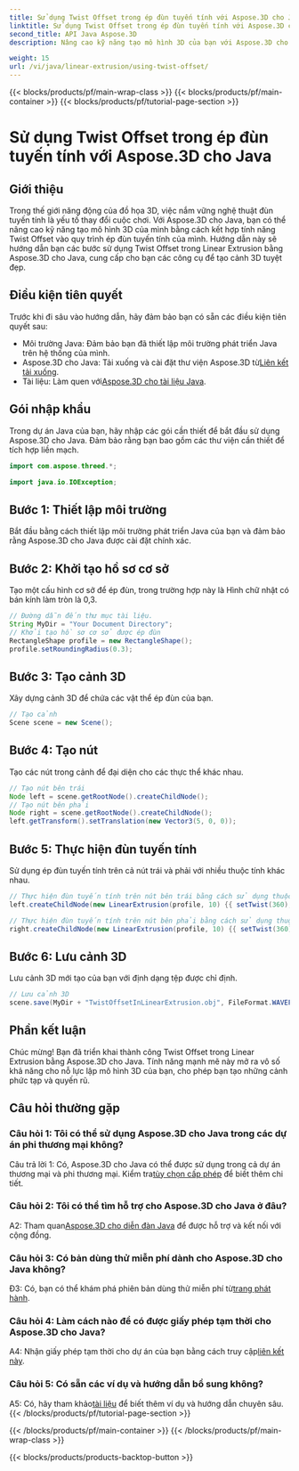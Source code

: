 ```yaml
---
title: Sử dụng Twist Offset trong ép đùn tuyến tính với Aspose.3D cho Java
linktitle: Sử dụng Twist Offset trong ép đùn tuyến tính với Aspose.3D cho Java
second_title: API Java Aspose.3D
description: Nâng cao kỹ năng tạo mô hình 3D của bạn với Aspose.3D cho Java. Tìm hiểu cách sử dụng Twist Offset trong Linear Extrusion trong hướng dẫn toàn diện này.

weight: 15
url: /vi/java/linear-extrusion/using-twist-offset/
---
```


{{< blocks/products/pf/main-wrap-class >}}
{{< blocks/products/pf/main-container >}}
{{< blocks/products/pf/tutorial-page-section >}}

# Sử dụng Twist Offset trong ép đùn tuyến tính với Aspose.3D cho Java

## Giới thiệu

Trong thế giới năng động của đồ họa 3D, việc nắm vững nghệ thuật đùn tuyến tính là yếu tố thay đổi cuộc chơi. Với Aspose.3D cho Java, bạn có thể nâng cao kỹ năng tạo mô hình 3D của mình bằng cách kết hợp tính năng Twist Offset vào quy trình ép đùn tuyến tính của mình. Hướng dẫn này sẽ hướng dẫn bạn các bước sử dụng Twist Offset trong Linear Extrusion bằng Aspose.3D cho Java, cung cấp cho bạn các công cụ để tạo cảnh 3D tuyệt đẹp.

## Điều kiện tiên quyết

Trước khi đi sâu vào hướng dẫn, hãy đảm bảo bạn có sẵn các điều kiện tiên quyết sau:

- Môi trường Java: Đảm bảo bạn đã thiết lập môi trường phát triển Java trên hệ thống của mình.
-  Aspose.3D cho Java: Tải xuống và cài đặt thư viện Aspose.3D từ[Liên kết tải xuống](https://releases.aspose.com/3d/java/).
-  Tài liệu: Làm quen với[Aspose.3D cho tài liệu Java](https://reference.aspose.com/3d/java/).

## Gói nhập khẩu

Trong dự án Java của bạn, hãy nhập các gói cần thiết để bắt đầu sử dụng Aspose.3D cho Java. Đảm bảo rằng bạn bao gồm các thư viện cần thiết để tích hợp liền mạch.

```java
import com.aspose.threed.*;

import java.io.IOException;
```

## Bước 1: Thiết lập môi trường

Bắt đầu bằng cách thiết lập môi trường phát triển Java của bạn và đảm bảo rằng Aspose.3D cho Java được cài đặt chính xác.

## Bước 2: Khởi tạo hồ sơ cơ sở

Tạo một cấu hình cơ sở để ép đùn, trong trường hợp này là Hình chữ nhật có bán kính làm tròn là 0,3.

```java
// Đường dẫn đến thư mục tài liệu.
String MyDir = "Your Document Directory";
// Khởi tạo hồ sơ cơ sở được ép đùn
RectangleShape profile = new RectangleShape();
profile.setRoundingRadius(0.3);
```

## Bước 3: Tạo cảnh 3D

Xây dựng cảnh 3D để chứa các vật thể ép đùn của bạn.

```java
// Tạo cảnh
Scene scene = new Scene();
```

## Bước 4: Tạo nút

Tạo các nút trong cảnh để đại diện cho các thực thể khác nhau.

```java
// Tạo nút bên trái
Node left = scene.getRootNode().createChildNode();
// Tạo nút bên phải
Node right = scene.getRootNode().createChildNode();
left.getTransform().setTranslation(new Vector3(5, 0, 0));
```

## Bước 5: Thực hiện đùn tuyến tính

Sử dụng ép đùn tuyến tính trên cả nút trái và phải với nhiều thuộc tính khác nhau.

```java
// Thực hiện đùn tuyến tính trên nút bên trái bằng cách sử dụng thuộc tính twist và slice
left.createChildNode(new LinearExtrusion(profile, 10) {{ setTwist(360); setSlices(100); }});

// Thực hiện đùn tuyến tính trên nút bên phải bằng cách sử dụng thuộc tính twist, twist offset và slice
right.createChildNode(new LinearExtrusion(profile, 10) {{ setTwist(360); setSlices(100); setTwistOffset(new Vector3(3, 0, 0)); }});
```

## Bước 6: Lưu cảnh 3D

Lưu cảnh 3D mới tạo của bạn với định dạng tệp được chỉ định.

```java
// Lưu cảnh 3D
scene.save(MyDir + "TwistOffsetInLinearExtrusion.obj", FileFormat.WAVEFRONTOBJ);
```

## Phần kết luận

Chúc mừng! Bạn đã triển khai thành công Twist Offset trong Linear Extrusion bằng Aspose.3D cho Java. Tính năng mạnh mẽ này mở ra vô số khả năng cho nỗ lực lập mô hình 3D của bạn, cho phép bạn tạo những cảnh phức tạp và quyến rũ.

## Câu hỏi thường gặp

### Câu hỏi 1: Tôi có thể sử dụng Aspose.3D cho Java trong các dự án phi thương mại không?

 Câu trả lời 1: Có, Aspose.3D cho Java có thể được sử dụng trong cả dự án thương mại và phi thương mại. Kiểm tra[tùy chọn cấp phép](https://purchase.aspose.com/buy) để biết thêm chi tiết.

### Câu hỏi 2: Tôi có thể tìm hỗ trợ cho Aspose.3D cho Java ở đâu?

 A2: Tham quan[Aspose.3D cho diễn đàn Java](https://forum.aspose.com/c/3d/18) để được hỗ trợ và kết nối với cộng đồng.

### Câu hỏi 3: Có bản dùng thử miễn phí dành cho Aspose.3D cho Java không?

 Đ3: Có, bạn có thể khám phá phiên bản dùng thử miễn phí từ[trang phát hành](https://releases.aspose.com/).

### Câu hỏi 4: Làm cách nào để có được giấy phép tạm thời cho Aspose.3D cho Java?

 A4: Nhận giấy phép tạm thời cho dự án của bạn bằng cách truy cập[liên kết này](https://purchase.aspose.com/temporary-license/).

### Câu hỏi 5: Có sẵn các ví dụ và hướng dẫn bổ sung không?

 A5: Có, hãy tham khảo[tài liệu](https://reference.aspose.com/3d/java/) để biết thêm ví dụ và hướng dẫn chuyên sâu.
{{< /blocks/products/pf/tutorial-page-section >}}

{{< /blocks/products/pf/main-container >}}
{{< /blocks/products/pf/main-wrap-class >}}

{{< blocks/products/products-backtop-button >}}

